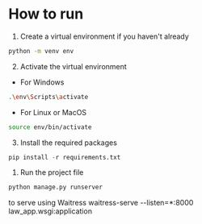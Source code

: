 # How to run
1. Create a virtual environment if you haven't already
```bash
python -m venv env
```
2. Activate the virtual environment
- For Windows
```bash
.\env\Scripts\activate
```
- For Linux or MacOS
```bash
source env/bin/activate
```
3. Install the required packages
```python
pip install -r requirements.txt
```

1. Run the project file
```bash
python manage.py runserver
```

to serve using Waitress
waitress-serve --listen=*:8000 law_app.wsgi:application